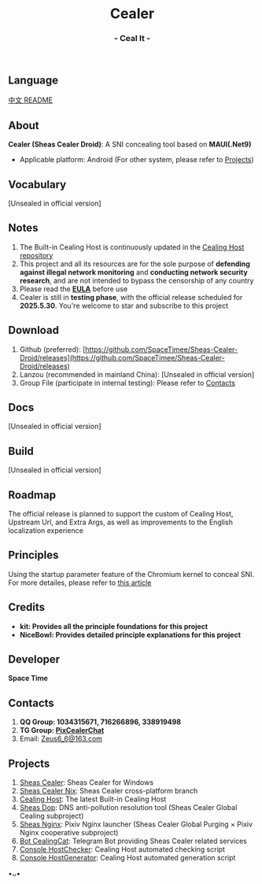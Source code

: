 <h1 align="center">Cealer</h1>
<h3 align="center">- Ceal It -</h3>
</br>

## Language
[中文 README](README.md)

## About
**Cealer (Sheas Cealer Droid)**: A SNI concealing tool based on **MAUI(.Net9)**

* Applicable platform: Android (For other system, please refer to [Projects](https://github.com/SpaceTimee/Sheas-Cealer-Droid?tab=readme-ov-file#Projects))

## Vocabulary
[Unsealed in official version]

## Notes
1. The Built-in Cealing Host is continuously updated in the [Cealing Host repository](https://github.com/SpaceTimee/Cealing-Host)
2. This project and all its resources are for the sole purpose of **defending against illegal network monitoring** and **conducting network security research**, and are not intended to bypass the censorship of any country
3. Please read the [**EULA**](https://flowus.cn/wikis/share/577da6d7-1260-42b1-b082-b7e879efa767) before use
4. Cealer is still in **testing phase**, with the official release scheduled for **2025.5.30**. You're welcome to star and subscribe to this project

## Download
1. Github (preferred): [https://github.com/SpaceTimee/Sheas-Cealer-Droid/releases](https://github.com/SpaceTimee/Sheas-Cealer-Droid/releases)
2. Lanzou (recommended in mainland China): [Unsealed in official version]
3. Group File (participate in internal testing): Please refer to [Contacts](https://github.com/SpaceTimee/Sheas-Cealer-Droid#Contacts)

## Docs
[Unsealed in official version]

## Build
[Unsealed in official version]

## Roadmap
The official release is planned to support the custom of Cealing Host, Upstream Url, and Extra Args, as well as improvements to the English localization experience

## Principles
Using the startup parameter feature of the Chromium kernel to conceal SNI. For more detailes, please refer to [this article](https://nicebowl.fun/24_8)

## Credits
* **kit: Provides all the principle foundations for this project**
* **NiceBowl: Provides detailed principle explanations for this project**

## Developer
**Space Time**

## Contacts
1. **QQ Group: 1034315671, 716266896, 338919498**
2. **TG Group: [PixCealerChat](https://t.me/PixCealerChat)**
3. Email: Zeus6_6@163.com

## Projects
1. [Sheas Cealer](https://github.com/SpaceTimee/Sheas-Cealer): Sheas Cealer for Windows
2. [Sheas Cealer Nix](https://github.com/SpaceTimee/Sheas-Cealer/tree/nix): Sheas Cealer cross-platform branch
3. [Cealing Host](https://github.com/SpaceTimee/Cealing-Host): The latest Built-in Cealing Host
4. [Sheas Dop](https://github.com/SpaceTimee/Sheas-Dop): DNS anti-pollution resolution tool (Sheas Cealer Global Cealing subproject)
5. [Sheas Nginx](https://github.com/SpaceTimee/Sheas-Nginx): Pixiv Nginx launcher (Sheas Cealer Global Purging × Pixiv Nginx cooperative subproject)
6. [Bot CealingCat](https://github.com/SpaceTimee/Bot-CealingCat): Telegram Bot providing Sheas Cealer related services
7. [Console HostChecker](https://github.com/SpaceTimee/Console-HostChecker): Cealing Host automated checking script
8. [Console HostGenerator](https://github.com/SpaceTimee/Console-HostGenerator): Cealing Host automated generation script

•ᴗ•
